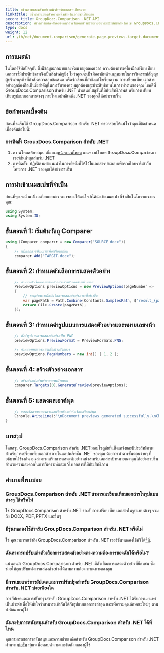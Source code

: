 ```yaml
---
title: สร้างการแสดงตัวอย่างหน้าสำหรับเอกสารเป้าหมาย
linktitle: สร้างการแสดงตัวอย่างหน้าสำหรับเอกสารเป้าหมาย
second_title: GroupDocs.Comparison .NET API
description: สร้างการแสดงตัวอย่างหน้าสำหรับเอกสารเป้าหมายอย่างมีประสิทธิภาพโดยใช้ GroupDocs.Comparison สำหรับ .NET ปฏิบัติตามคำแนะนำทีละขั้นตอนของเราเพื่อการเปรียบเทียบเอกสารที่ราบรื่น
type: docs
weight: 12
url: /th/net/document-comparison/generate-page-previews-target-document/
---
```

## การแนะนำ
ในโลกดิจิทัลปัจจุบัน ซึ่งมีข้อมูลมากมายและพัฒนาอยู่ตลอดเวลา ความต้องการเครื่องมือเปรียบเทียบเอกสารที่มีประสิทธิภาพจึงเป็นสิ่งสำคัญยิ่ง ไม่ว่าคุณจะเป็นมืออาชีพด้านกฎหมายในการวิเคราะห์สัญญา ผู้บริหารธุรกิจที่กำลังตรวจสอบข้อเสนอ หรือนักเรียนที่กำลังแก้ไขเรียงความ การเปรียบเทียบเอกสารอย่างถูกต้องถือเป็นสิ่งสำคัญในการรับรองความถูกต้องและประสิทธิภาพในการทำงานของคุณ โชคดีที่ GroupDocs.Comparison สำหรับ .NET นำเสนอโซลูชันที่มีประสิทธิภาพสำหรับการเปรียบเทียบรูปแบบเอกสารต่างๆ ภายในแอปพลิเคชัน .NET ของคุณได้อย่างราบรื่น
## ข้อกำหนดเบื้องต้น
ก่อนที่จะเริ่มใช้ GroupDocs.Comparison สำหรับ .NET ตรวจสอบให้แน่ใจว่าคุณมีข้อกำหนดเบื้องต้นต่อไปนี้:
### การติดตั้ง GroupDocs.Comparison สำหรับ .NET
1.  ดาวน์โหลดห้องสมุด: เยี่ยมชม[หน้าดาวน์โหลด](https://releases.groupdocs.com/comparison/net/) และดาวน์โหลด GroupDocs.Comparison เวอร์ชันล่าสุดสำหรับ .NET
2. การติดตั้ง: ปฏิบัติตามคำแนะนำในการติดตั้งที่ให้ไว้ในเอกสารประกอบเพื่อรวมไลบรารีเข้ากับโครงการ .NET ของคุณได้อย่างราบรื่น

## การนำเข้าเนมสเปซที่จำเป็น
ก่อนที่คุณจะเริ่มเปรียบเทียบเอกสาร ตรวจสอบให้แน่ใจว่าได้นำเข้าเนมสเปซที่จำเป็นในโครงการของคุณ:
```csharp
using System;
using System.IO;

```
## ขั้นตอนที่ 1: เริ่มต้นวัตถุ Comparer
```csharp
using (Comparer comparer = new Comparer("SOURCE.docx"))
{
    // เพิ่มเอกสารเป้าหมายเพื่อเปรียบเทียบ
    comparer.Add("TARGET.docx");
```
## ขั้นตอนที่ 2: กำหนดตัวเลือกการแสดงตัวอย่าง
```csharp
    // กำหนดตัวเลือกการแสดงตัวอย่างสำหรับเอกสารเป้าหมาย
    PreviewOptions previewOptions = new PreviewOptions(pageNumber =>
    {
        // ระบุเส้นทางเพื่อบันทึกการแสดงตัวอย่างเพจที่สร้างขึ้น
        var pagePath = Path.Combine(Constants.SamplesPath, $"result_{pageNumber}.png");
        return File.Create(pagePath);
    });
```
## ขั้นตอนที่ 3: กำหนดค่ารูปแบบการแสดงตัวอย่างและหมายเลขหน้า
```csharp
    // ตั้งค่ารูปแบบการแสดงตัวอย่างเป็น PNG
    previewOptions.PreviewFormat = PreviewFormats.PNG;
    
    // กำหนดหมายเลขหน้าเพื่อสร้างตัวอย่าง
    previewOptions.PageNumbers = new int[] { 1, 2 };
```
## ขั้นตอนที่ 4: สร้างตัวอย่างเอกสาร
```csharp
    // สร้างตัวอย่างสำหรับเอกสารเป้าหมาย
    comparer.Targets[0].GeneratePreview(previewOptions);
```
## ขั้นตอนที่ 5: แสดงผลเอาต์พุต
```csharp
    // แสดงข้อความแสดงความสำเร็จพร้อมกับไดเร็กทอรีเอาต์พุต
    Console.WriteLine($"\nDocument previews generated successfully.\nCheck output in {Directory.GetCurrentDirectory()}.");
}
```

## บทสรุป
โดยสรุป GroupDocs.Comparison สำหรับ .NET มอบโซลูชันที่แข็งแกร่งและมีประสิทธิภาพสำหรับการเปรียบเทียบเอกสารภายในแอปพลิเคชัน .NET ของคุณ ด้วยการทำตามขั้นตอนง่ายๆ ที่อธิบายไว้ข้างต้น คุณสามารถสร้างการแสดงตัวอย่างหน้าสำหรับเอกสารเป้าหมายของคุณได้อย่างราบรื่น อำนวยความสะดวกในการวิเคราะห์และแก้ไขเอกสารที่มีประสิทธิภาพ
## คำถามที่พบบ่อย
### GroupDocs.Comparison สำหรับ .NET สามารถเปรียบเทียบเอกสารในรูปแบบต่างๆ ได้หรือไม่
ใช่ GroupDocs.Comparison สำหรับ .NET รองรับการเปรียบเทียบเอกสารในรูปแบบต่างๆ รวมถึง DOCX, PDF, PPTX และอื่นๆ
### มีรุ่นทดลองใช้สำหรับ GroupDocs.Comparison สำหรับ .NET หรือไม่
 ใช่ คุณสามารถเข้าถึง GroupDocs.Comparison สำหรับ .NET เวอร์ชันทดลองใช้ฟรีได้[ที่นี่](https://releases.groupdocs.com/).
### ฉันสามารถปรับแต่งตัวเลือกการแสดงตัวอย่างตามความต้องการของฉันได้หรือไม่?
แน่นอนว่า GroupDocs.Comparison สำหรับ .NET มีตัวเลือกการแสดงตัวอย่างที่ยืดหยุ่น ซึ่งช่วยให้คุณปรับแต่งการแสดงตัวอย่างได้ตามความต้องการเฉพาะของคุณ
### มีการเผยแพร่การอัปเดตและการปรับปรุงสำหรับ GroupDocs.Comparison สำหรับ .NET บ่อยเพียงใด
การอัปเดตและการปรับปรุงสำหรับ GroupDocs.Comparison สำหรับ .NET ได้รับการเผยแพร่เป็นประจำเพื่อให้มั่นใจว่าสามารถเข้ากันได้กับรูปแบบเอกสารล่าสุด และเพื่อรวมคุณลักษณะใหม่ๆ ตามคำติชมของผู้ใช้
### ฉันจะรับการสนับสนุนสำหรับ GroupDocs.Comparison สำหรับ .NET ได้ที่ไหน
 คุณสามารถขอการสนับสนุนและความช่วยเหลือสำหรับ GroupDocs.Comparison สำหรับ .NET ผ่านทาง[ฟอรั่ม](https://forum.groupdocs.com/c/comparison/12) ทุ่มเทเพื่อตอบคำถามและข้อกังวลของผู้ใช้
